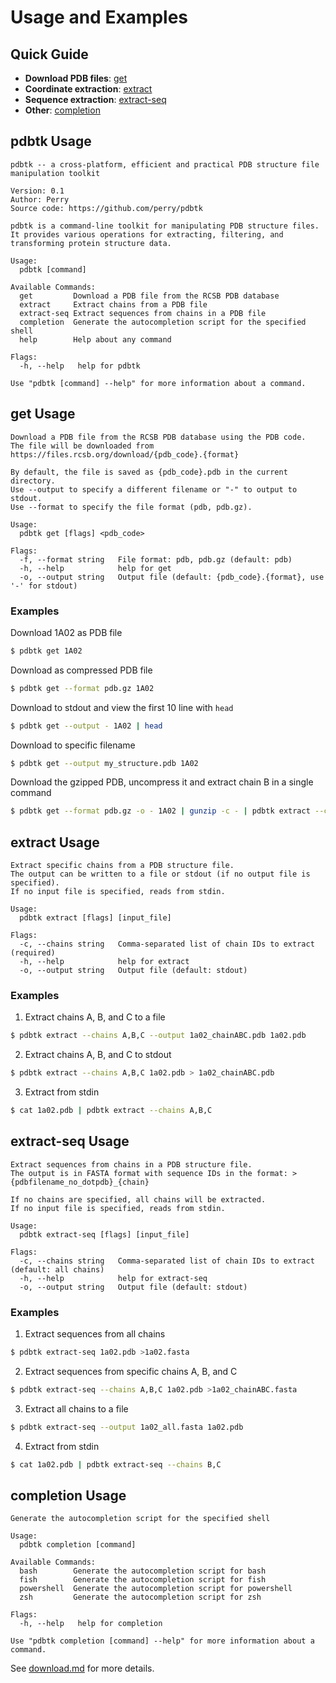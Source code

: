 # Usage and Examples

## Quick Guide

- **Download PDB files**: [get](#get-usage)
- **Coordinate extraction**: [extract](#extract-usage)
- **Sequence extraction**: [extract-seq](#extract-seq-usage)
- **Other**: [completion](#completion-usage)

## pdbtk Usage

```text
pdbtk -- a cross-platform, efficient and practical PDB structure file manipulation toolkit

Version: 0.1
Author: Perry
Source code: https://github.com/perry/pdbtk

pdbtk is a command-line toolkit for manipulating PDB structure files.
It provides various operations for extracting, filtering, and transforming protein structure data.

Usage:
  pdbtk [command]

Available Commands:
  get         Download a PDB file from the RCSB PDB database
  extract     Extract chains from a PDB file
  extract-seq Extract sequences from chains in a PDB file
  completion  Generate the autocompletion script for the specified shell
  help        Help about any command

Flags:
  -h, --help   help for pdbtk

Use "pdbtk [command] --help" for more information about a command.
```

## get Usage

```text
Download a PDB file from the RCSB PDB database using the PDB code.
The file will be downloaded from https://files.rcsb.org/download/{pdb_code}.{format}

By default, the file is saved as {pdb_code}.pdb in the current directory.
Use --output to specify a different filename or "-" to output to stdout.
Use --format to specify the file format (pdb, pdb.gz).

Usage:
  pdbtk get [flags] <pdb_code>

Flags:
  -f, --format string   File format: pdb, pdb.gz (default: pdb)
  -h, --help            help for get
  -o, --output string   Output file (default: {pdb_code}.{format}, use '-' for stdout)
```

### Examples

Download 1A02 as PDB file
```bash
$ pdbtk get 1A02
```

Download as compressed PDB file
```bash
$ pdbtk get --format pdb.gz 1A02
```

Download to stdout and view the first 10 line with `head`
```bash
$ pdbtk get --output - 1A02 | head
```

Download to specific filename
```bash
$ pdbtk get --output my_structure.pdb 1A02
```

Download the gzipped PDB, uncompress it and extract chain B in a single command
```bash
$ pdbtk get --format pdb.gz -o - 1A02 | gunzip -c - | pdbtk extract --chains B
```

## extract Usage

```text
Extract specific chains from a PDB structure file.
The output can be written to a file or stdout (if no output file is specified).
If no input file is specified, reads from stdin.

Usage:
  pdbtk extract [flags] [input_file]

Flags:
  -c, --chains string   Comma-separated list of chain IDs to extract (required)
  -h, --help            help for extract
  -o, --output string   Output file (default: stdout)
```

### Examples

1. Extract chains A, B, and C to a file
```bash
$ pdbtk extract --chains A,B,C --output 1a02_chainABC.pdb 1a02.pdb
```

2. Extract chains A, B, and C to stdout
```bash
$ pdbtk extract --chains A,B,C 1a02.pdb > 1a02_chainABC.pdb
```

3. Extract from stdin
```bash
$ cat 1a02.pdb | pdbtk extract --chains A,B,C
```

## extract-seq Usage

```text
Extract sequences from chains in a PDB structure file.
The output is in FASTA format with sequence IDs in the format: >{pdbfilename_no_dotpdb}_{chain}

If no chains are specified, all chains will be extracted.
If no input file is specified, reads from stdin.

Usage:
  pdbtk extract-seq [flags] [input_file]

Flags:
  -c, --chains string   Comma-separated list of chain IDs to extract (default: all chains)
  -h, --help            help for extract-seq
  -o, --output string   Output file (default: stdout)
```

### Examples

1. Extract sequences from all chains
```bash
$ pdbtk extract-seq 1a02.pdb >1a02.fasta
```

2. Extract sequences from specific chains A, B, and C
```bash
$ pdbtk extract-seq --chains A,B,C 1a02.pdb >1a02_chainABC.fasta
```

3. Extract all chains to a file
```bash
$ pdbtk extract-seq --output 1a02_all.fasta 1a02.pdb
```

4. Extract from stdin
```bash
$ cat 1a02.pdb | pdbtk extract-seq --chains B,C
```

## completion Usage

```text
Generate the autocompletion script for the specified shell

Usage:
  pdbtk completion [command]

Available Commands:
  bash        Generate the autocompletion script for bash
  fish        Generate the autocompletion script for fish
  powershell  Generate the autocompletion script for powershell
  zsh         Generate the autocompletion script for zsh

Flags:
  -h, --help   help for completion

Use "pdbtk completion [command] --help" for more information about a command.
```

See [download.md](download.md#shell-completion) for more details.